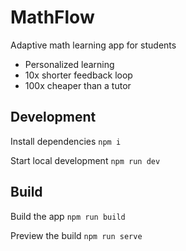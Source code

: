 # MathFlow

Adaptive math learning app for students

- Personalized learning
- 10x shorter feedback loop
- 100x cheaper than a tutor

## Development

Install dependencies `npm i`

Start local development `npm run dev`

## Build

Build the app `npm run build`

Preview the build `npm run serve`
